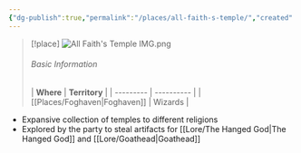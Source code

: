 ```yaml
---
{"dg-publish":true,"permalink":"/places/all-faith-s-temple/","created":"","updated":""}
---
```


> [!place]
> ![All Faith's Temple IMG.png](/img/user/z_Assets/All%20Faith's%20Temple%20IMG.png)
> ###### Basic Information
> | **Where** | **Territory** |
| --------- | ---------- |
| [[Places/Foghaven\|Foghaven]]           |  Wizards    |

- Expansive collection of temples to different religions
- Explored by the party to steal artifacts for [[Lore/The Hanged God\|The Hanged God]] and [[Lore/Goathead\|Goathead]] 
